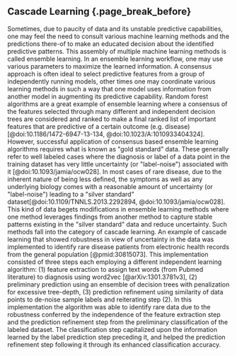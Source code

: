 ## Cascade Learning {.page_break_before}

Sometimes, due to paucity of data and its unstable predictive capabilities, one may feel the need to consult various machine learning methods and the predictions there-of to make an educated decision about the identified predictive patterns. 
This assembly of multiple machine learning methods is called ensemble learning. 
In an ensemble learning workflow, one may use various parameters to maximize the learned information. 
A consensus approach is often ideal to select predictive features from a group of independently running models, other times one may coordinate various learning methods in such a way that one model uses information from another model in augmenting its predictive capability. 
Random forest algorithms are a great example of ensemble learning where a consensus of the features selected through many different and independent decision trees are considered and ranked to make a final ranked list of important features that are predictive of a certain outcome (e.g. disease) [@doi:10.1186/1472-6947-13-134, @doi:10.1023/A:1010933404324].
However, successful application of consensus based ensemble learning algorithms requires what is known as "gold standard" data. These generally refer to well labeled cases where the diagnosis or label of a data point in the training dataset has very little uncertainty (or "label-noise") associated with it [@doi:10.1093/jamia/ocw028]. 
In most cases of rare disease, due to the inherent nature of being less defined, the symptoms as well as any underlying biology comes with a reasonable amount of uncertainty (or "label-noise") leading to a "silver standard" dataset[@doi:10.1109/TNNLS.2013.2292894, @doi:10.1093/jamia/ocw028].
This kind of data begets modifications in ensemble learning methods where one method leverages findings from another method to capture stable patterns existing in the "silver standard" data and reduce uncertainty.
Such methods fall into the category of cascade learning.
An example of cascade learning that showed robustness in view of uncertainty in the data was implemented to identify rare disease patients from electronic health records from the general population [@pmid:30815073].
This implementation consisted of three steps each employing a different independent learning algorithm: (1) feature extraction to assign text words (from Pubmed literature) to diagnosis using word2vec [@arXiv:1301.3781v3], (2) preliminary prediction using an ensemble of decision trees with penalization for excessive tree-depth, (3) prediction refinement using similarity of data points to de-noise sample labels and reiterating step (2).
In this implementation the algorithm was able to identify rare data due to the robustness conferred by the independence of the feature extraction step and the prediction refinement step from the preliminary classification of the labeled dataset.
The classification step capitalized upon the information learned by the label prediction step preceding it, and helped the prediction refinement step following it through its enhanced classification accuracy.
